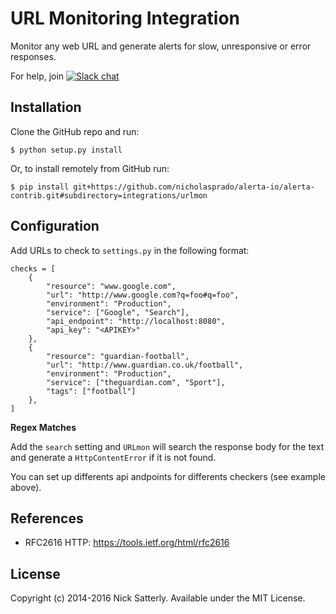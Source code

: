 URL Monitoring Integration
==========================

Monitor any web URL and generate alerts for slow, unresponsive or error responses.

For help, join [![Slack chat](https://img.shields.io/badge/chat-on%20slack-blue?logo=slack)](https://slack.alerta.dev)

Installation
------------

Clone the GitHub repo and run:

    $ python setup.py install

Or, to install remotely from GitHub run:

    $ pip install git+https://github.com/nicholasprado/alerta-io/alerta-contrib.git#subdirectory=integrations/urlmon


Configuration
-------------

Add URLs to check to `settings.py` in the following format:

```
checks = [
    {
        "resource": "www.google.com",
        "url": "http://www.google.com?q=foo#q=foo",
        "environment": "Production",
        "service": ["Google", "Search"],
        "api_endpoint": "http://localhost:8080",
        "api_key": "<APIKEY>"
    },
    {
        "resource": "guardian-football",
        "url": "http://www.guardian.co.uk/football",
        "environment": "Production",
        "service": ["theguardian.com", "Sport"],
        "tags": ["football"]
    },
]
```

**Regex Matches**

Add the `search` setting and `URLmon` will search the response body for the
text and generate a `HttpContentError` if it is not found.

You can set up differents api andpoints for differents checkers (see example above).

References
----------

  * RFC2616 HTTP: https://tools.ietf.org/html/rfc2616

License
-------

Copyright (c) 2014-2016 Nick Satterly. Available under the MIT License.
